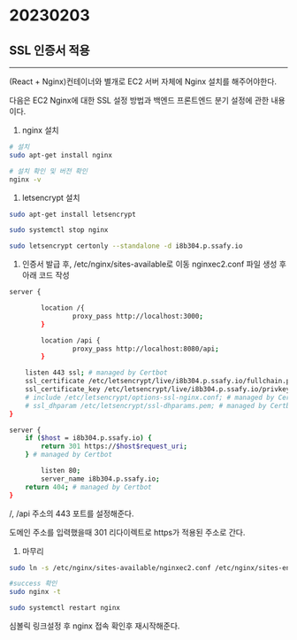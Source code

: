 # 20230203

## SSL 인증서 적용

---

(React + Nginx)컨테이너와 별개로 EC2 서버 자체에 Nginx 설치를 해주어야한다.

다음은 EC2 Nginx에 대한 SSL 설정 방법과 백엔드 프론트엔드 분기 설정에 관한 내용이다.

1. nginx 설치

```bash
# 설치
sudo apt-get install nginx

# 설치 확인 및 버전 확인
nginx -v
```

1. letsencrypt 설치

```bash
sudo apt-get install letsencrypt

sudo systemctl stop nginx

sudo letsencrypt certonly --standalone -d i8b304.p.ssafy.io
```

1. 인증서 발급 후, /etc/nginx/sites-available로 이동 nginxec2.conf 파일 생성 후 아래 코드 작성

```bash
server {

        location /{
                proxy_pass http://localhost:3000;
        }

        location /api {
                proxy_pass http://localhost:8080/api;
        }

    listen 443 ssl; # managed by Certbot
    ssl_certificate /etc/letsencrypt/live/i8b304.p.ssafy.io/fullchain.pem; # managed by Certbot
    ssl_certificate_key /etc/letsencrypt/live/i8b304.p.ssafy.io/privkey.pem; # managed by Certbot
    # include /etc/letsencrypt/options-ssl-nginx.conf; # managed by Certbot
    # ssl_dhparam /etc/letsencrypt/ssl-dhparams.pem; # managed by Certbot
}

server {
    if ($host = i8b304.p.ssafy.io) {
        return 301 https://$host$request_uri;
    } # managed by Certbot

        listen 80;
        server_name i8b304.p.ssafy.io;
    return 404; # managed by Certbot
}
```

/, /api 주소의 443 포트를 설정해준다.

도메인 주소를 입력했을때 301 리다이렉트로 https가 적용된 주소로 간다.

1. 마무리

```bash
sudo ln -s /etc/nginx/sites-available/nginxec2.conf /etc/nginx/sites-enabled/nginxec2.conf

#success 확인
sudo nginx -t

sudo systemctl restart nginx
```

심볼릭 링크설정 후  nginx 접속 확인후 재시작해준다.